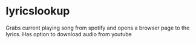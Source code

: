 # lyricslookup

Grabs current playing song from spotify and opens a browser page to the lyrics.
Has option to download audio from youtube
